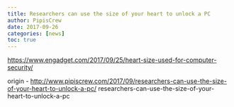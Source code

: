 ```yaml
---
title: Researchers can use the size of your heart to unlock a PC
author: PipisCrew
date: 2017-09-26
categories: [news]
toc: true
---
```


https://www.engadget.com/2017/09/25/heart-size-used-for-computer-security/

origin - http://www.pipiscrew.com/2017/09/researchers-can-use-the-size-of-your-heart-to-unlock-a-pc/ researchers-can-use-the-size-of-your-heart-to-unlock-a-pc